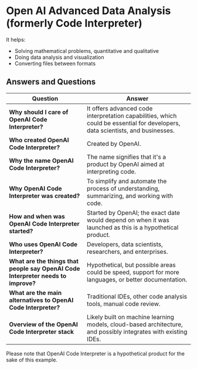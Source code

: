 # Open AI Advanced Data Analysis (formerly Code Interpreter)

It helps:

- Solving mathematical problems, quantitative and qualitative
- Doing data analysis and visualization
- Converting files between formats

## Answers and Questions

| Question                                                                          | Answer                                                                                                                         |
| --------------------------------------------------------------------------------- | ------------------------------------------------------------------------------------------------------------------------------ |
| **Why should I care of OpenAI Code Interpreter?**                                 | It offers advanced code interpretation capabilities, which could be essential for developers, data scientists, and businesses. |
| **Who created OpenAI Code Interpreter?**                                          | Created by OpenAI.                                                                                                             |
| **Why the name OpenAI Code Interpreter?**                                         | The name signifies that it's a product by OpenAI aimed at interpreting code.                                                   |
| **Why OpenAI Code Interpreter was created?**                                      | To simplify and automate the process of understanding, summarizing, and working with code.                                     |
| **How and when was OpenAI Code Interpreter started?**                             | Started by OpenAI; the exact date would depend on when it was launched as this is a hypothetical product.                      |
| **Who uses OpenAI Code Interpreter?**                                             | Developers, data scientists, researchers, and enterprises.                                                                     |
| **What are the things that people say OpenAI Code Interpreter needs to improve?** | Hypothetical, but possible areas could be speed, support for more languages, or better documentation.                          |
| **What are the main alternatives to OpenAI Code Interpreter?**                    | Traditional IDEs, other code analysis tools, manual code review.                                                               |
| **Overview of the OpenAI Code Interpreter stack**                                 | Likely built on machine learning models, cloud-based architecture, and possibly integrates with existing IDEs.                 |

Please note that OpenAI Code Interpreter is a hypothetical product for the sake of this example.
